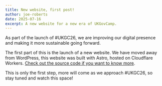 ```yaml
---
title: New website, first post!
author: joe-roberts
date: 2025-07-16
excerpt: A new website for a new era of UKGovCamp.
---
```


As part of the launch of #UKGC26, we are improving our digital presence and
making it more sustainable going forward.

The first part of this is the launch of a new website. We have moved away from
WordPress, this website was built with Astro, hosted on Cloudflare Workers.
[Check out the source code if you want to know more](https://github.com/UKGovCamp/www.ukgovcamp.com).

This is only the first step, more will come as we approach #UKGC26, so stay
tuned and watch this space!

